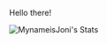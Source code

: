 Hello there!


![MynameisJoni's Stats](https://github-readme-stats.vercel.app/api?username=MynameisJoni&theme=tokyonight&show_icons=true&hide_border=true&count_private=true)
